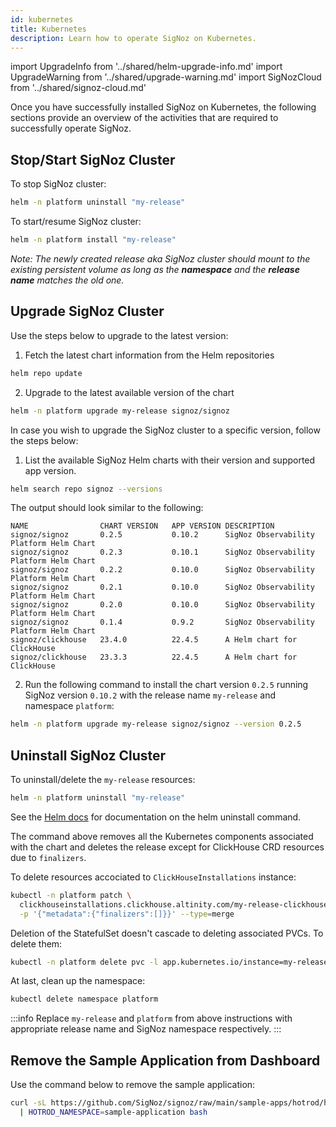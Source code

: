 ```yaml
---
id: kubernetes
title: Kubernetes
description: Learn how to operate SigNoz on Kubernetes.
---
```


import UpgradeInfo from '../shared/helm-upgrade-info.md'
import UpgradeWarning from '../shared/upgrade-warning.md'
import SigNozCloud from '../shared/signoz-cloud.md'

<SigNozCloud />

Once you have successfully installed SigNoz on Kubernetes, the following sections
provide an overview of the activities that are required to successfully operate SigNoz.

## Stop/Start SigNoz Cluster

To stop SigNoz cluster:

```bash
helm -n platform uninstall "my-release"
```

To start/resume SigNoz cluster:

```bash
helm -n platform install "my-release"
```

*Note: The newly created release aka SigNoz cluster should mount to
the existing persistent volume as long as the **namespace** and the
**release name** matches the old one.*

## Upgrade SigNoz Cluster

Use the steps below to upgrade to the latest version:

1. Fetch the latest chart information from the Helm repositories
```bash
helm repo update
```

2. Upgrade to the latest available version of the chart
```bash
helm -n platform upgrade my-release signoz/signoz
```

<UpgradeInfo/>

In case you wish to upgrade the SigNoz cluster to a specific version,
follow the steps below:

1. List the available SigNoz Helm charts with their version and supported app version.
```bash
helm search repo signoz --versions
```

The output should look similar to the following:
```output
NAME               	CHART VERSION	APP VERSION	DESCRIPTION
signoz/signoz      	0.2.5        	0.10.2     	SigNoz Observability Platform Helm Chart
signoz/signoz      	0.2.3        	0.10.1     	SigNoz Observability Platform Helm Chart
signoz/signoz      	0.2.2        	0.10.0     	SigNoz Observability Platform Helm Chart
signoz/signoz      	0.2.1        	0.10.0     	SigNoz Observability Platform Helm Chart
signoz/signoz      	0.2.0        	0.10.0     	SigNoz Observability Platform Helm Chart
signoz/signoz      	0.1.4        	0.9.2      	SigNoz Observability Platform Helm Chart
signoz/clickhouse  	23.4.0       	22.4.5     	A Helm chart for ClickHouse
signoz/clickhouse  	23.3.3       	22.4.5     	A Helm chart for ClickHouse
```

2. Run the following command to install the chart version `0.2.5` running SigNoz
version `0.10.2` with the release name `my-release` and namespace `platform`:

```bash
helm -n platform upgrade my-release signoz/signoz --version 0.2.5
```

<UpgradeWarning/>

## Uninstall SigNoz Cluster

To uninstall/delete the `my-release` resources:

```bash
helm -n platform uninstall "my-release"
```

See the [Helm docs](https://helm.sh/docs/helm/helm_uninstall/) for documentation
on the helm uninstall command.

The command above removes all the Kubernetes components associated
with the chart and deletes the release except for ClickHouse CRD resources due to `finalizers`.

To delete resources accociated to `ClickHouseInstallations` instance:

```bash
kubectl -n platform patch \
  clickhouseinstallations.clickhouse.altinity.com/my-release-clickhouse \
  -p '{"metadata":{"finalizers":[]}}' --type=merge
```

Deletion of the StatefulSet doesn't cascade to deleting associated PVCs. To delete them:

```bash
kubectl -n platform delete pvc -l app.kubernetes.io/instance=my-release
```

At last, clean up the namespace:

```bash
kubectl delete namespace platform
```

:::info
Replace `my-release` and `platform` from above instructions with appropriate
release name and SigNoz namespace respectively.
:::

## Remove the Sample Application from Dashboard

Use the command below to remove the sample application:

```bash
curl -sL https://github.com/SigNoz/signoz/raw/main/sample-apps/hotrod/hotrod-delete.sh \
  | HOTROD_NAMESPACE=sample-application bash
```
